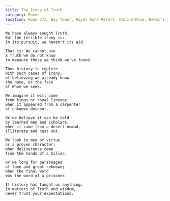 ```yaml
---
title: The Irony of Truth
category: Poems
location: Room 373, Bay Tower, Royal Kona Resort, Kailua-Kona, Hawai'i
---
```


    We have always sought Truth.
    But the terrible irony is:
    In its pursuit, we haven't its aid.

    That is: We cannot use
    a Truth we do not know
    to measure those we think we've found.

    Thus history is replete
    with such cases of irony;
    of believing we already know
    the name, or the face
    of Whom we seek.

    We imagine it will come
    from kings or royal lineage;
    when it appeared from a carpenter
    of unknown descent.

    Or we believe it can be told
    by learned men and scholars;
    when it came from a desert nomad,
    illiterate and cast out.

    We look to men of virtue
    or a proven character;
    when deliverance came
    from the hands of a killer.

    Or we long for personages
    of fame and great reknown;
    when the final word
    was the word of a prisoner.

    If history has taught us anything:
    In matters of Truth and wisdom,
    never trust your expectations.


